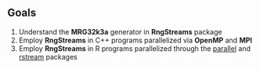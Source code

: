 ## Goals

1. Understand the **MRG32k3a** generator in **RngStreams** package 
2. Employ **RngStreams** in C++ programs parallelized via **OpenMP** and **MPI**
3. Employ **RngStreams** in R programs parallelized through the [parallel](https://stat.ethz.ch/R-manual/R-devel/library/parallel/doc/parallel.pdf) and 
[rstream](https://cran.r-project.org/web/packages/rstream/rstream.pdf) packages
